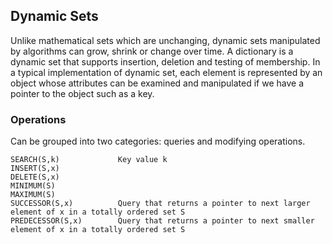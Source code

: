 ## Dynamic Sets

Unlike mathematical sets which are unchanging, dynamic sets manipulated by algorithms can grow, shrink or change over time. A dictionary is a dynamic set that supports insertion, deletion and testing of membership. In a typical implementation of dynamic set, each element is represented by an object whose attributes can be examined and manipulated if we have a pointer to the object such as a key.

### Operations

Can be grouped into two categories: queries and modifying operations.

```
SEARCH(S,k)             Key value k
INSERT(S,x)
DELETE(S,x)
MINIMUM(S)
MAXIMUM(S)
SUCCESSOR(S,x)          Query that returns a pointer to next larger element of x in a totally ordered set S
PREDECESSOR(S,x)        Query that returns a pointer to next smaller element of x in a totally ordered set S
```
